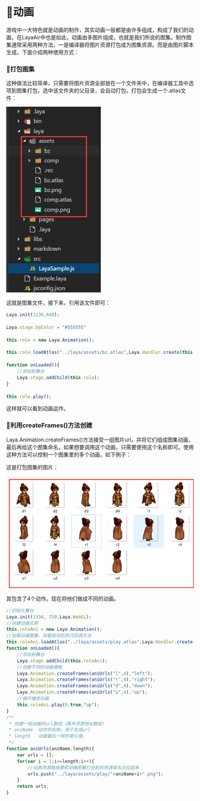 # :jack_o_lantern:动画 #

游戏中一大特色就是动画的制作，其实动画一般都是由许多组成，构成了我们的动画，在LayaAir中也是如此，动画由多图片组成，也就是我们所说的图集。制作图集通常采用两种方法，一是编译器将图片资源打包成为图集资源。而是由图片脚本生成。下面介绍两种使用方式：

### :ghost:打包图集 ###

这种做法比较简单，只需要将图片资源全部放在一个文件夹中，在编译器工具中选项到图集打包，选中该文件夹的父目录，会自动打包，打包会生成一个.atlas文件：

![](https://github.com/Lumnca/LayaAir/blob/master/img/a3.png)

这就是图集文件，接下来，引用该文件即可：

```javascript
Laya.init(1136,640);

Laya.stage.bgColor = "#555555"      

this.role = new Laya.Animation();

this.role.loadAtlas("../laya/assets/bz.atlas",Laya.Handler.create(this,onLoaded));

function onLoaded(){
    //添加到舞台
    Laya.stage.addChild(this.role);
}

this.role.play();
```

这样就可以看到动画运作。

### :ghost:利用createFrames()方法创建 ###

Laya.Animation.createFrames()方法接受一组图片url，并将它们组成图集动画，最后再给这个图集命名，如果想要调用这个动画，只需要使用这个名称即可。使用这种方法可以控制一个图集里的多个动画，如下例子：

这是打包图集的图片：

![](https://github.com/Lumnca/LayaAir/blob/master/img/TQ4IPVF2HD2MWZWJUVCUZHB.png)

其包含了4个动作。现在将他们做成不同的动画。

```javascript
//初始化舞台
Laya.init(1334, 750,Laya.WebGL);
//创建动画实例
this.roleAni = new Laya.Animation();
//加载动画图集，加载成功后执行回调方法
this.roleAni.loadAtlas("../laya/assets/play.atlas",Laya.Handler.create(this,onLoaded));
function onLoaded(){
    //添加到舞台
    Laya.stage.addChild(this.roleAni);
    //创建不同的动画模板
    Laya.Animation.createFrames(aniUrls("l",4),"left");
    Laya.Animation.createFrames(aniUrls("r",4),"right");
    Laya.Animation.createFrames(aniUrls("d",4),"down");
    Laya.Animation.createFrames(aniUrls("u",4),"up");
    //循环播放动画
    this.roleAni.play(0,true,"up");
}
/**
 * 创建一组动画的url数组（美术资源地址数组）
 * aniName  动作的名称，用于生成url
 * length   动画最后一帧的索引值，
 */    
function aniUrls(aniName,length){
    var urls = [];
    for(var i = 1;i<=length;i++){
        //动画资源路径要和动画图集打包前的资源命名对应起来
        urls.push("../laya/assets/play/"+aniName+i+".png");
    }
    return urls;
}
```






